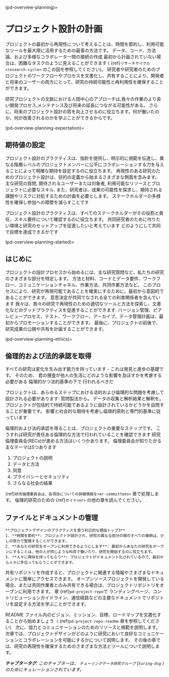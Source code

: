 (pd-overview-planning)=
# プロジェクト設計の計画

プロジェクトの最初から再現性について考えることは、時間を節約し、利用可能なツールを最大限に活用するための最善の方法です。 データ、コード、方法論、および多様なコラボレーター間の接続の作成 最初から計画されていない場合は、困難なタスクのように見えることができます ( {ref}`リサーチサイクル<research-cycle>` のこの図を参照してください)。 研究者や研究者のためのプロジェクトのワークフローやプロセスを文書化し、共有することにより、開発者と将来のユーザーの両方にとって、研究の持続可能性と再利用性を確保することができます。

研究プロジェクトの文脈における人間中心のアプローチは,我々の作業のより良い開発プロセス,メンテナンス及び将来の延長につながる可能性がある。 さらに、将来のプロジェクト設計の質を向上させるのに役立ちます。何が働いたのか、何が改善されるのかを学ぶことができるからです。

(pd-overview-planning-expectation)=
## 期待値の設定

プロジェクト設計のプラクティスは、指針を提供し、明示的に規範を伝達し、異なる階層レベルのプロジェクトメンバーに公平にコラボレーションする力を与えることによって明確な期待を設定するのに役立ちます。 再現性のある研究のためのプロジェクト設計は、目的の定義から始まるさまざまな側面を含みます。 主な研究の質問, 期待されるユーザーまたは対象者, 利用可能なリソースとプロジェクトに必要なスキル. また、研究者は、成果の可能性を探求し、期待される課題やリスクに対処するための計画を必要とします。 ステークホルダーの多様性を確保し参加への障壁を減らすことです

プロジェクト設計のプラクティスは、すべてのステークホルダーがその役割と責任、スキル要件について確認するのに役立ちます。 共同研究者のために作りたい環境と研究のセットアップを促進したいと考えています どのようにして共同で目標を達成できるかです

(pd-overview-planning-started)=
## はじめに

プロジェクトの設計プロセスから始めるには、主な研究質問など、私たちの研究のさまざまな部分を特定します。 方法と材料、コードとデータ要件、ワークフロー、コミュニケーションチャネル、作業方法、共同作業方法など。 このプロセスにより、研究が再現可能であることを確実にするために、最初から意図的であることができます。 意思決定が共同でなされる全ての利害関係者を含んでいます 我々は、我々の研究で再現性のための適切なツールと方法を探索し、文書化などのグッドプラクティスを促進することができます. バージョン管理、ピアレビュープロセス、テスト、ワークフロー、アーカイブ、データ管理計画は、最初からプロモーションすることができます。 最後に、プロジェクトの前後で、研究成果の公開や共有を計画することができます。

(pd-overview-planning-ethics)=
## 倫理的および法的承認を取得

すべての研究は変化を生み出す能力を持っています - これは発見と進歩の基礎です。 そのため、 君の捜査が他人の生活にどのような影響を及ぼすかを考慮する必要がある 倫理的かつ法的基準の下で 行われるべきだ

プロジェクトは、あらゆるステップにおける法的および倫理的な問題を考慮して設計される必要があります: 質問製法から。 データの収集と解析結果と解釈を。 プロジェクトが包括的で持続可能であるように設計されているかどうかを自問することが重要です。 影響と社会的な期待を考慮し倫理的原則と専門的基準に従っています

倫理的および法的承認を得ることは、プロジェクトの重要なステップです。 こうすれば研究が責任ある倫理的な方法で行われていることを確認できます 研究倫理委員会(RECs)が進める方法はいくつかあります。 倫理委員会が知りたがる主なテーマは5つあります

1. プロジェクトの説明
2. データと方法
3. 同意
4. プライバシーとセキュリティ
5. さらなる社会の結果

{ref}`研究倫理委員会は、各項目についての詳細情報を<er-committees>` 章で処理します。 倫理的研究のための {ref}`ガイド<er>` の他の章を読んでください。

## ファイルとドキュメントの管理

```{note}
**プロジェクトデザインのプラクティスを使う利己的な理由トップ3**
1. **時間を節約**: プロジェクトが設計され、研究の異なる部分の間のすべての接続は、少しの努力で整理することができます。
2. **あなたの研究をオープンに利用できるようにします**: 最初からあなたの研究をオープンにすることは、他の人が同じような科目で働いたり、研究を開始するのに役立ちます。
3. **人々に興味を持ってもらう**: プロジェクトがドキュメント化されているので、最初から人々に手伝ってもらうことができます。
```

共有リポジトリを作成すると、プロジェクトに関連する情報やさまざまなドキュメントに簡単にアクセスできます。 オープンソースプロジェクトを開発している場合、または共同作業者とのみ共有できる場合は、プロジェクトリポジトリをオープンに利用できます。 章 {ref}`pd-project-repo`で ランディングページ、コントリビューションガイドライン、通信経路などの主要なドキュメントでリポジトリを設定する方法を学ぶことができます。

README ファイル内のビジョン、ミッション、目標、ロードマップを文書化することから始めましょう（ {ref}`pd-project-repo-readme` 章を参照してください） 次に、協力とコミュニケーションのためのリソースと規範を説明します。 次章では、プロジェクトデザインがどのように研究において良好なコミュニケーションとコラボレーションを可能にするかについて説明します。 その後の章では、研究の再現性を確保するためのさまざまな方法とツールについて説明します。

***チャプタータグ**: このチャプターは、 `チューリングデータ研究グループ` (`turing-dsg` ) のためにキュレーションされています。*
